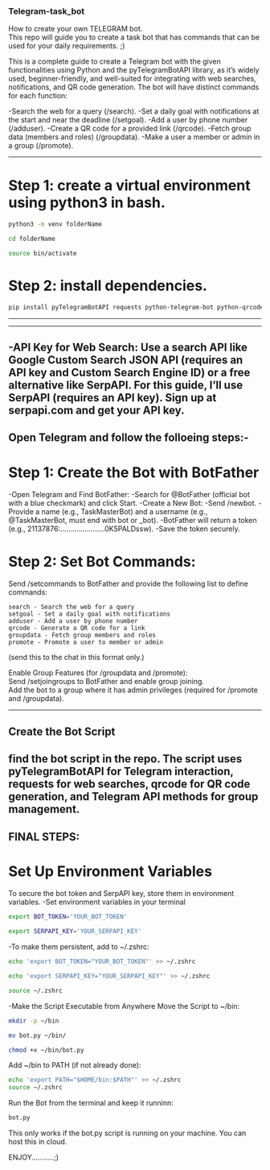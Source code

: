 ### Telegram-task_bot<br>
How to create your own TELEGRAM bot.<br>
This repo will guide you to create a task bot that has commands that can be used for your daily requirements. ;)<br>

This is a complete guide to create a Telegram bot with the given functionalities using Python and the pyTelegramBotAPI library, as it’s widely used, beginner-friendly, and well-suited for integrating with web searches, notifications, and QR code generation. The bot will have distinct commands for each function:

-Search the web for a query (/search).
-Set a daily goal with notifications at the start and near the deadline (/setgoal).
-Add a user by phone number (/adduser).
-Create a QR code for a provided link (/qrcode).
-Fetch group data (members and roles) (/groupdata).
-Make a user a member or admin in a group (/promote).

---
# Step 1: create a virtual environment using python3 in bash.<br>
```bash
python3 -m venv folderName
```
```bash
cd folderName
```
```bash
source bin/activate
```
# Step 2: install dependencies.<br>
```bash
pip install pyTelegramBotAPI requests python-telegram-bot python-qrcode pillow
```
---
---
-API Key for Web Search: Use a search API like Google Custom Search JSON API (requires an API key and Custom Search Engine ID) or a free alternative like SerpAPI. For this guide, I’ll use SerpAPI (requires an API key). Sign up at serpapi.com and get your API key.
---
## Open Telegram and follow the folloeing steps:-
# Step 1: Create the Bot with BotFather
-Open Telegram and Find BotFather:
-Search for @BotFather (official bot with a blue checkmark) and click Start.
-Create a New Bot:
-Send /newbot.
-Provide a name (e.g., TaskMasterBot) and a username (e.g., @TaskMasterBot, must end with bot or _bot).
-BotFather will return a token (e.g., 21137876:......................0K5PALDssw).
-Save the token securely.
# Step 2: Set Bot Commands:
Send /setcommands to BotFather and provide the following list to define commands:
```       
search - Search the web for a query
setgoal - Set a daily goal with notifications
adduser - Add a user by phone number
qrcode - Generate a QR code for a link
groupdata - Fetch group members and roles
promote - Promote a user to member or admin
```
(send this to the chat in this format only.)
        
Enable Group Features (for /groupdata and /promote):<br>
Send /setjoingroups to BotFather and enable group joining.<br>
Add the bot to a group where it has admin privileges (required for /promote and /groupdata).<br>

---
## Create the Bot Script
find the bot script in the repo. The script uses pyTelegramBotAPI for Telegram interaction, requests for web searches, qrcode for QR code generation, and Telegram API methods for group management.
---
## FINAL STEPS:
# Set Up Environment Variables
To secure the bot token and SerpAPI key, store them in environment variables.
-Set environment variables in your terminal
```bash
export BOT_TOKEN='YOUR_BOT_TOKEN'
```
```bash
export SERPAPI_KEY='YOUR_SERPAPI_KEY'
```

-To make them persistent, add to ~/.zshrc:
```bash
echo 'export BOT_TOKEN="YOUR_BOT_TOKEN"' >> ~/.zshrc
```
```bash
echo 'export SERPAPI_KEY="YOUR_SERPAPI_KEY"' >> ~/.zshrc
```
```bash
source ~/.zshrc
```

-Make the Script Executable from Anywhere
Move the Script to ~/bin:
```bash
mkdir -p ~/bin
```
```bash
mv bot.py ~/bin/
```
```bash
chmod +x ~/bin/bot.py
```

Add ~/bin to PATH (if not already done):<br>
```bash
echo 'export PATH="$HOME/bin:$PATH"' >> ~/.zshrc
source ~/.zshrc
```

Run the Bot from the terminal and keep it runninn:
```bash
bot.py
```
This only works if the bot.py script is running on your machine. You can host this in cloud.

ENJOY...........;)
